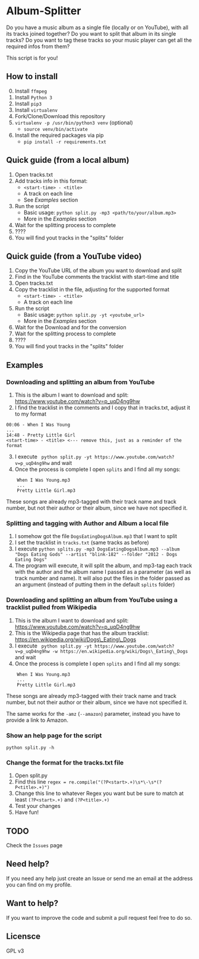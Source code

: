 # Album-Splitter

Do you have a music album as a single file (locally or on YouTube), with all its tracks joined together? Do you want to split that album in its single tracks? Do you want to tag these tracks so your music player can get all the required infos from them?  

This script is for you!

## How to install

0. Install `ffmpeg` 
1. Install ```Python 3```
2. Install ```pip3```
3. Install ```virtualenv```
4. Fork/Clone/Download this repository
5. ```virtualenv -p /usr/bin/python3 venv``` (optional)
    * ```source venv/bin/activate```
6. Install the required packages via pip
    * ```pip install -r requirements.txt```


## Quick guide (from a local album)

1. Open tracks.txt
2. Add tracks info in this format:
    * ```<start-time> - <title>```
    * A track on each line
    * See *Examples* section
3. Run the script
    * Basic usage: ```python split.py -mp3 <path/to/your/album.mp3>```
    * More in the *Examples* section
4. Wait for the splitting process to complete
5. ????
6. You will find yout tracks in the "splits" folder 

## Quick guide (from a YouTube video)

1. Copy the YouTube URL of the album you want to download and split 
2. Find in the YouTube comments the tracklist with start-time and title
3. Open tracks.txt
4. Copy the tracklist in the file, adjusting for the supported format
    * ```<start-time> - <title>```
    * A track on each line 
5. Run the script
    * Basic usage: ```python split.py -yt <youtube_url>```
    * More in the *Examples* section
4. Wait for the Download and for the conversion
5. Wait for the splitting process to complete
5. ????
6. You will find yout tracks in the "splits" folder 

## Examples

### Downloading and splitting an album from YouTube
1. This is the album I want to download and split: https://www.youtube.com/watch?v=p_uqD4ng9hw
2. I find the tracklist in the comments and I copy that in tracks.txt, adjust it to my format
``` 
00:06 - When I Was Young
...
14:48 - Pretty Little Girl
<start-time> - <title> <--- remove this, just as a reminder of the format
```

3. I execute ``` python split.py -yt https://www.youtube.com/watch?v=p_uqD4ng9hw``` and wait
4. Once the process is complete I open ```splits``` and I find all my songs:
```
    When I Was Young.mp3 
    ...
    Pretty Little Girl.mp3
```
These songs are already mp3-tagged with their track name and track number, but not their author or their album, since we have not specified it.

### Splitting and tagging with Author and Album a local file
1. I somehow got the file ```DogsEatingDogsAlbum.mp3``` that I want to split
2. I set the tracklist in ```tracks.txt``` (same tracks as before)
3. I execute ```python splits.py -mp3 DogsEatingDogsAlbum.mp3 --album "Dogs Eating Gods" --artist "blink-182" --folder "2012 - Dogs Eating Dogs"```
4. The program will execute, it will split the album, and mp3-tag each track with the author and  the album name I passed as a parameter (as well as track number and name). It will also put the files in the folder passed as an argument (instead of putting them in the default ```splits``` folder)

### Downloading and splitting an album from YouTube using a tracklist pulled from Wikipedia
1. This is the album I want to download and split: https://www.youtube.com/watch?v=p_uqD4ng9hw
2. This is the Wikipedia page that has the album tracklist: https://en.wikipedia.org/wiki/Dogs\_Eating\_Dogs
3. I execute ``` python split.py -yt https://www.youtube.com/watch?v=p_uqD4ng9hw -w https://en.wikipedia.org/wiki/Dogs\_Eating\_Dogs``` and wait
4. Once the process is complete I open ```splits``` and I find all my songs:
```
    When I Was Young.mp3 
    ...
    Pretty Little Girl.mp3
```
These songs are already mp3-tagged with their track name and track number, but not their author or their album, since we have not specified it.

The same works for the ```-amz``` (```--amazon```) parameter, instead you have to provide a link to Amazon.

### Show an help page for the script
``` python split.py -h ```

### Change the format for the tracks.txt file
1. Open split.py
2. Find this line ```regex = re.compile("(?P<start>.+)\s*\-\s*(?P<title>.+)")``` 
3. Change this line to whatever Regex you want but be sure to match at least ```(?P<start>.+)``` and ```(?P<title>.+)```
4. Test your changes
5. Have fun!

## TODO
Check the ```Issues``` page

## Need help?

If you need any help just create an Issue or send me an email at the address you can find on my profile.

## Want to help?

If you want to improve the code and submit a pull request feel free to do so.


## Licensce

GPL v3



